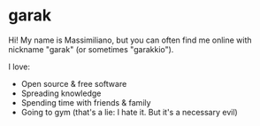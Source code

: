 # garak

Hi! My name is Massimiliano, but you can often find me online with nickname "garak" (or sometimes "garakkio").

I love:

* Open source & free software
* Spreading knowledge
* Spending time with friends & family
* Going to gym (that's a lie: I hate it. But it's a necessary evil)

